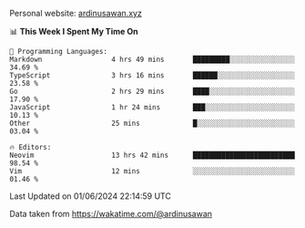 Personal website: [ardinusawan.xyz](https://ardinusawan.xyz)

<!--START_SECTION:waka-->
📊 **This Week I Spent My Time On** 

```text
💬 Programming Languages: 
Markdown                 4 hrs 49 mins       █████████░░░░░░░░░░░░░░░░   34.69 % 
TypeScript               3 hrs 16 mins       ██████░░░░░░░░░░░░░░░░░░░   23.58 % 
Go                       2 hrs 29 mins       ████░░░░░░░░░░░░░░░░░░░░░   17.90 % 
JavaScript               1 hr 24 mins        ███░░░░░░░░░░░░░░░░░░░░░░   10.13 % 
Other                    25 mins             █░░░░░░░░░░░░░░░░░░░░░░░░   03.04 % 

🔥 Editors: 
Neovim                   13 hrs 42 mins      █████████████████████████   98.54 % 
Vim                      12 mins             ░░░░░░░░░░░░░░░░░░░░░░░░░   01.46 % 
```


 Last Updated on 01/06/2024 22:14:59 UTC
<!--END_SECTION:waka-->
Data taken from https://wakatime.com/@ardinusawan
